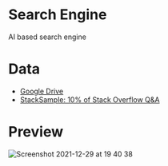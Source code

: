 # Search Engine
AI based search engine

# Data
* [Google Drive](https://drive.google.com/drive/folders/1GxxEbxfR2zp4_0VHVwY_G3dXoMnL3eG1?usp=sharing)
* [StackSample: 10% of Stack Overflow Q&A](https://www.kaggle.com/stackoverflow/stacksample?select=Questions.csv)

# Preview
![Screenshot 2021-12-29 at 19 40 38](https://user-images.githubusercontent.com/55096567/147684834-bf11e067-a348-466f-9bae-48e360218e63.png)

